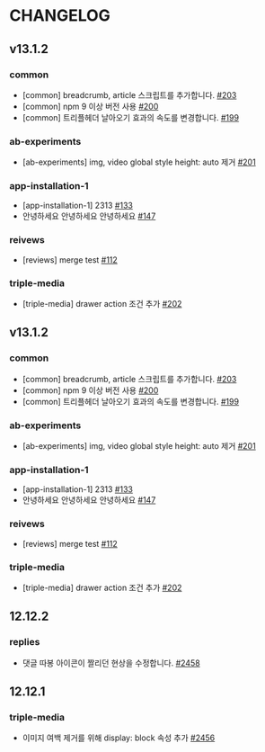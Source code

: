 # CHANGELOG

## v13.1.2

### common

- [common] breadcrumb, article 스크립트를 추가합니다. [#203](https://github.com/jaehyeon48/github-actions-test/pull/203)
- [common] npm 9 이상 버전 사용 [#200](https://github.com/jaehyeon48/github-actions-test/pull/200)
- [common] 트리플헤더 날아오기 효과의 속도를 변경합니다. [#199](https://github.com/jaehyeon48/github-actions-test/pull/199)

### ab-experiments

- [ab-experiments] img, video global style height: auto 제거 [#201](https://github.com/jaehyeon48/github-actions-test/pull/201)

### app-installation-1

- [app-installation-1] 2313 [#133](https://github.com/jaehyeon48/github-actions-test/pull/133)
- 안녕하세요 안녕하세요 안녕하세요 [#147](https://github.com/jaehyeon48/github-actions-test/pull/147)

### reivews

- [reviews] merge test [#112](https://github.com/jaehyeon48/github-actions-test/pull/112)

### triple-media

- [triple-media] drawer action 조건 추가 [#202](https://github.com/jaehyeon48/github-actions-test/pull/202)

## v13.1.2

### common

- [common] breadcrumb, article 스크립트를 추가합니다. [#203](https://github.com/jaehyeon48/github-actions-test/pull/203)
- [common] npm 9 이상 버전 사용 [#200](https://github.com/jaehyeon48/github-actions-test/pull/200)
- [common] 트리플헤더 날아오기 효과의 속도를 변경합니다. [#199](https://github.com/jaehyeon48/github-actions-test/pull/199)

### ab-experiments

- [ab-experiments] img, video global style height: auto 제거 [#201](https://github.com/jaehyeon48/github-actions-test/pull/201)

### app-installation-1

- [app-installation-1] 2313 [#133](https://github.com/jaehyeon48/github-actions-test/pull/133)
- 안녕하세요 안녕하세요 안녕하세요 [#147](https://github.com/jaehyeon48/github-actions-test/pull/147)

### reivews

- [reviews] merge test [#112](https://github.com/jaehyeon48/github-actions-test/pull/112)

### triple-media

- [triple-media] drawer action 조건 추가 [#202](https://github.com/jaehyeon48/github-actions-test/pull/202)

## 12.12.2

### replies

- 댓글 따봉 아이콘이 짤리던 현상을 수정합니다. [#2458](https://github.com/titicacadev/triple-frontend/pull/2458)

## 12.12.1

### triple-media

- 이미지 여백 제거를 위해 display: block 속성 추가 [#2456](https://github.com/titicacadev/triple-frontend/pull/2456)

